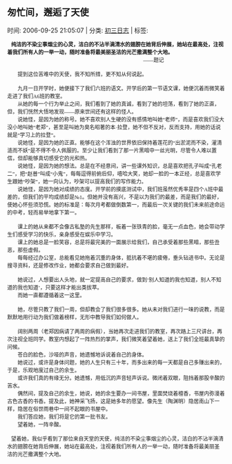 
<h2>匆忙间，邂逅了天使</h2>

<span class="time SG_txtc">时间: 2006-09-25 21:05:07 | 分类: [初三日志](./BlogClass_初三日志.md) | 标签: </span>
<!--
<table>
    <tbody>
        <tr>
            <td>时间: 2006-09-25 21:05:07</td>
            <td>分类: [初三日志](./BlogClass_初三日志.md) </td>
            <td> 标签:  </td>
        </tr>
    </tbody>
</table>
-->
<div class="articalContent" id="sina_keyword_ad_area2">
<p class="MsoNormal" style="MARGIN: 0cm 0cm 0pt"><span style="FONT-SIZE: 9pt; FONT-FAMILY: 宋体; mso-ascii-font-family: 'Times New Roman'; mso-hansi-font-family: 'Times New Roman'; mso-bidi-font-size: 12.0pt">
 <wbr/> <wbr/> <wbr/>
<strong>纯洁的不染尘事烟尘的心灵，洁白的不沾半滴清水的翅膀在她背后伸展，她站在最高处，注视着我们所有人的一举一动，随时准备</strong></span><span style="FONT-SIZE: 9pt; FONT-FAMILY: 宋体; mso-ascii-font-family: 'Times New Roman'; mso-hansi-font-family: 'Times New Roman'; mso-bidi-font-size: 10.5pt"><strong>将最美丽圣洁的光芒撒满整个大地。</strong></span></p>
<p class="MsoNormal" style="MARGIN: 0cm 0cm 0pt; TEXT-INDENT: 18pt; mso-char-indent-count: 2.0; mso-char-indent-size: 9.0pt">
<span lang="EN-US" style="FONT-SIZE: 9pt; mso-bidi-font-size: 12.0pt" xml:lang="EN-US"><span style="mso-spacerun: yes"><font face="Times New Roman"> <wbr/> <wbr/> <wbr/> <wbr/> <wbr/> <wbr/> <wbr/> <wbr/> <wbr/> <wbr/> <wbr/> <wbr/> <wbr/> <wbr/> <wbr/> <wbr/> <wbr/> <wbr/> <wbr/> <wbr/> <wbr/> <wbr/> <wbr/> <wbr/> <wbr/> <wbr/> <wbr/> <wbr/> <wbr/> <wbr/> <wbr/> <wbr/> <wbr/> <wbr/> <wbr/> <wbr/> <wbr/> <wbr/> <wbr/> <wbr/> <wbr/> <wbr/> <wbr/> <wbr/> <wbr/> <wbr/> <wbr/> <wbr/> <wbr/> <wbr/> <wbr/> <wbr/> <wbr/> <wbr/> <wbr/> <wbr/> <wbr/> <wbr/> <wbr/> <wbr/> <wbr/> <wbr/> <wbr/> <wbr/> <wbr/> <wbr/> <wbr/> <wbr/> <wbr/> <wbr/> <wbr/> <wbr/> <wbr/> <wbr/> <wbr/> <wbr/> <wbr/> <wbr/> <wbr/> <wbr/> <wbr/> <wbr/> <wbr/> <wbr/> <wbr/> <wbr/> <wbr/> <wbr/> <wbr/> <wbr/> <wbr/> <wbr/> <wbr/> <wbr/> <wbr/> <wbr/> <wbr/></font></span></span>
<span style="FONT-SIZE: 9pt; FONT-FAMILY: 宋体; mso-ascii-font-family: 'Times New Roman'; mso-hansi-font-family: 'Times New Roman'; mso-bidi-font-size: 12.0pt">
——题记</span><span lang="EN-US" style="FONT-SIZE: 9pt; mso-bidi-font-size: 12.0pt" xml:lang="EN-US">
</span></p>
<p class="MsoNormal" style="MARGIN: 0cm 0cm 0pt; TEXT-INDENT: 18pt; mso-char-indent-count: 2.0; mso-char-indent-size: 9.0pt">
<span lang="EN-US" style="FONT-SIZE: 9pt; mso-bidi-font-size: 12.0pt" xml:lang="EN-US"><font face="Times New Roman"> <wbr/></font></span></p>
<p class="MsoNormal" style="MARGIN: 0cm 0cm 0pt; TEXT-INDENT: 18pt; mso-char-indent-count: 2.0; mso-char-indent-size: 9.0pt">
<span style="FONT-SIZE: 9pt; FONT-FAMILY: 宋体; mso-ascii-font-family: 'Times New Roman'; mso-hansi-font-family: 'Times New Roman'; mso-bidi-font-size: 12.0pt">
提到这位苦难中的天使，我不知所措，更不知从何说起。</span></p>
<p class="MsoNormal" style="MARGIN: 0cm 0cm 0pt; TEXT-INDENT: 18pt; mso-char-indent-count: 2.0; mso-char-indent-size: 9.0pt">
<span lang="EN-US" style="FONT-SIZE: 9pt; mso-bidi-font-size: 12.0pt" xml:lang="EN-US"><font face="Times New Roman"> <wbr/></font></span></p>
<p class="MsoNormal" style="MARGIN: 0cm 0cm 0pt; TEXT-INDENT: 18pt; mso-char-indent-count: 2.0; mso-char-indent-size: 9.0pt">
<span style="FONT-SIZE: 9pt; FONT-FAMILY: 宋体; mso-ascii-font-family: 'Times New Roman'; mso-hansi-font-family: 'Times New Roman'; mso-bidi-font-size: 12.0pt">
九月一日开学时，她便接下了我们六班的语文。开学后的第一节语文课，她便沉着而微笑着走进了我们</span><span lang="EN-US" style="FONT-SIZE: 9pt; mso-bidi-font-size: 12.0pt" xml:lang="EN-US"><font face="Times New Roman">A6</font></span><span style="FONT-SIZE: 9pt; FONT-FAMILY: 宋体; mso-ascii-font-family: 'Times New Roman'; mso-hansi-font-family: 'Times New Roman'; mso-bidi-font-size: 12.0pt">班的教室。</span></p>
<p class="MsoNormal" style="MARGIN: 0cm 0cm 0pt; TEXT-INDENT: 18pt; mso-char-indent-count: 2.0; mso-char-indent-size: 9.0pt">
<span style="FONT-SIZE: 9pt; FONT-FAMILY: 宋体; mso-ascii-font-family: 'Times New Roman'; mso-hansi-font-family: 'Times New Roman'; mso-bidi-font-size: 12.0pt">
从她的每一个行为举止之间，我们看到了她的真诚，看到了她的坦荡，看到了她的正直，但，我们恍然大悟地发现——原来世间还有这样的怪人。</span></p>
<p class="MsoNormal" style="MARGIN: 0cm 0cm 0pt; TEXT-INDENT: 18pt; mso-char-indent-count: 2.0; mso-char-indent-size: 9.0pt">
<span style="FONT-SIZE: 9pt; FONT-FAMILY: 宋体; mso-ascii-font-family: 'Times New Roman'; mso-hansi-font-family: 'Times New Roman'; mso-bidi-font-size: 12.0pt">
说她怪，是因为她的称号。她不喜欢别人生硬的没有感情地叫她“老师”，而是喜欢我们没大没小地叫她“老郑”，甚至是叫她为臭名昭著的本·拉登，她不但不反对，反而支持，用她的话说就是“学习上的拉登”。</span></p>
<p class="MsoNormal" style="MARGIN: 0cm 0cm 0pt; TEXT-INDENT: 18pt; mso-char-indent-count: 2.0; mso-char-indent-size: 9.0pt">
<span style="FONT-SIZE: 9pt; FONT-FAMILY: 宋体; mso-ascii-font-family: 'Times New Roman'; mso-hansi-font-family: 'Times New Roman'; mso-bidi-font-size: 12.0pt">
说她怪，是因为她的正直。能够在这个浑浊的世界依旧保持着莲花的“出淤泥而不染，濯清涟而不妖”是不得不令人佩服的。至少让我们看到了那一片黑暗中一丝光明，尽管令人难以置信，但却能够真切感受它的光和热。</span></p>
<p class="MsoNormal" style="MARGIN: 0cm 0cm 0pt; TEXT-INDENT: 18pt; mso-char-indent-count: 2.0; mso-char-indent-size: 9.0pt">
<span style="FONT-SIZE: 9pt; FONT-FAMILY: 宋体; mso-ascii-font-family: 'Times New Roman'; mso-hansi-font-family: 'Times New Roman'; mso-bidi-font-size: 12.0pt">
说她怪，是因为她的想法。总是在不经意间，讲一些课外知识，总是喜欢把孔子叫成“孔老二”，把“赵普”叫成“小鬼”，每每逗得前俯后仰，嘻哈大笑，她却一脸的一本正经，总是喜欢学生跟她“吵架”，她一向认为，吵架可以提高我们的写作能力。</span></p>
<p class="MsoNormal" style="MARGIN: 0cm 0cm 0pt; TEXT-INDENT: 18pt; mso-char-indent-count: 2.0; mso-char-indent-size: 9.0pt">
<span style="FONT-SIZE: 9pt; FONT-FAMILY: 宋体; mso-ascii-font-family: 'Times New Roman'; mso-hansi-font-family: 'Times New Roman'; mso-bidi-font-size: 12.0pt">
说她怪，是因为她对成绩的态度。开学前的摸底测试中，我们班虽然优秀率是四个</span><span lang="EN-US" style="FONT-SIZE: 9pt; mso-bidi-font-size: 12.0pt" xml:lang="EN-US"><font face="Times New Roman">A</font></span><span style="FONT-SIZE: 9pt; FONT-FAMILY: 宋体; mso-ascii-font-family: 'Times New Roman'; mso-hansi-font-family: 'Times New Roman'; mso-bidi-font-size: 12.0pt">班中最差的，但我们的平均成绩却是</span><span style="FONT-SIZE: 9pt; FONT-FAMILY: 宋体; mso-bidi-font-size: 12.0pt">№</span><span lang="EN-US" style="FONT-SIZE: 9pt; mso-bidi-font-size: 12.0pt" xml:lang="EN-US"><font face="Times New Roman">1</font></span><span style="FONT-SIZE: 9pt; FONT-FAMILY: 宋体; mso-ascii-font-family: 'Times New Roman'; mso-hansi-font-family: 'Times New Roman'; mso-bidi-font-size: 12.0pt">。但她并没有高兴，不是以为我们的最差，而是我们的最好，使她心怀些须恐慌。她的标准是：每次月考都做倒数第一，而最后一次关键的我们未来前途命运的中考，轻而易举地拿下第一。</span></p>
<p class="MsoNormal" style="MARGIN: 0cm 0cm 0pt; TEXT-INDENT: 18pt; mso-char-indent-count: 2.0; mso-char-indent-size: 9.0pt">
<span lang="EN-US" style="FONT-SIZE: 9pt; mso-bidi-font-size: 12.0pt" xml:lang="EN-US"><font face="Times New Roman"> <wbr/></font></span></p>
<p class="MsoNormal" style="MARGIN: 0cm 0cm 0pt; TEXT-INDENT: 18pt; mso-char-indent-count: 2.0; mso-char-indent-size: 9.0pt">
<span style="FONT-SIZE: 9pt; FONT-FAMILY: 宋体; mso-ascii-font-family: 'Times New Roman'; mso-hansi-font-family: 'Times New Roman'; mso-bidi-font-size: 12.0pt">
课上的她从来都不会像古私塾的先生那样，板着一张铁青的脸，毫无一点血色，她会带动学生们感受学习的快乐，亲身感受在娱乐中学习。</span></p>
<p class="MsoNormal" style="MARGIN: 0cm 0cm 0pt; TEXT-INDENT: 18pt; mso-char-indent-count: 2.0; mso-char-indent-size: 9.0pt">
<span style="FONT-SIZE: 9pt; FONT-FAMILY: 宋体; mso-ascii-font-family: 'Times New Roman'; mso-hansi-font-family: 'Times New Roman'; mso-bidi-font-size: 12.0pt">
课上的她总是一脸笑容，总是将最完美的一面展示给我们，自己承受着那些黑暗，那些丑恶，那些虚假。</span></p>
<p class="MsoNormal" style="MARGIN: 0cm 0cm 0pt; TEXT-INDENT: 18pt; mso-char-indent-count: 2.0; mso-char-indent-size: 9.0pt">
<span style="FONT-SIZE: 9pt; FONT-FAMILY: 宋体; mso-ascii-font-family: 'Times New Roman'; mso-hansi-font-family: 'Times New Roman'; mso-bidi-font-size: 12.0pt">
每每经过办公室，总能看见她拖着沉重的身体，抵抗着不堪的疲倦，垂头钻进书中。无论是搜寻资料，还是修改作业，她都会要求自己做到最好。</span></p>
<p class="MsoNormal" style="MARGIN: 0cm 0cm 0pt; TEXT-INDENT: 18pt; mso-char-indent-count: 2.0; mso-char-indent-size: 9.0pt">
<span lang="EN-US" style="FONT-SIZE: 9pt; mso-bidi-font-size: 12.0pt" xml:lang="EN-US"><font face="Times New Roman"> <wbr/></font></span></p>
<p class="MsoNormal" style="MARGIN: 0cm 0cm 0pt; TEXT-INDENT: 18pt; mso-char-indent-count: 2.0; mso-char-indent-size: 9.0pt">
<span style="FONT-SIZE: 9pt; FONT-FAMILY: 宋体; mso-ascii-font-family: 'Times New Roman'; mso-hansi-font-family: 'Times New Roman'; mso-bidi-font-size: 12.0pt">
她说过，人想要出人头地，就一定提高自己的要求，做到‘别人知道的我也知道，别人不知道的我也知道’，只要这样才能出类拔萃。</span></p>
<p class="MsoNormal" style="MARGIN: 0cm 0cm 0pt; TEXT-INDENT: 18pt; mso-char-indent-count: 2.0; mso-char-indent-size: 9.0pt">
<span style="FONT-SIZE: 9pt; FONT-FAMILY: 宋体; mso-ascii-font-family: 'Times New Roman'; mso-hansi-font-family: 'Times New Roman'; mso-bidi-font-size: 12.0pt">
而她一直都遵循着这一这里。</span></p>
<p class="MsoNormal" style="MARGIN: 0cm 0cm 0pt; TEXT-INDENT: 18pt; mso-char-indent-count: 2.0; mso-char-indent-size: 9.0pt">
<span lang="EN-US" style="FONT-SIZE: 9pt; mso-bidi-font-size: 12.0pt" xml:lang="EN-US"><font face="Times New Roman"> <wbr/></font></span></p>
<p class="MsoNormal" style="MARGIN: 0cm 0cm 0pt; TEXT-INDENT: 18pt; mso-char-indent-count: 2.0; mso-char-indent-size: 9.0pt">
<span style="FONT-SIZE: 9pt; FONT-FAMILY: 宋体; mso-ascii-font-family: 'Times New Roman'; mso-hansi-font-family: 'Times New Roman'; mso-bidi-font-size: 12.0pt">
她，尽管只教了我们一周，但却教会了我们很多很多。她从未对我们进行一味的说教，而是默默地用行动为我们做着榜样，无形中教导我们如何做人。</span></p>
<p class="MsoNormal" style="MARGIN: 0cm 0cm 0pt; TEXT-INDENT: 18pt; mso-char-indent-count: 2.0; mso-char-indent-size: 9.0pt">
<span lang="EN-US" style="FONT-SIZE: 9pt; mso-bidi-font-size: 12.0pt" xml:lang="EN-US"><font face="Times New Roman"> <wbr/></font></span></p>
<p class="MsoNormal" style="MARGIN: 0cm 0cm 0pt; TEXT-INDENT: 18pt; mso-char-indent-count: 2.0; mso-char-indent-size: 9.0pt">
<span style="FONT-SIZE: 9pt; FONT-FAMILY: 宋体; mso-ascii-font-family: 'Times New Roman'; mso-hansi-font-family: 'Times New Roman'; mso-bidi-font-size: 12.0pt">
阔别两周（老郑因病请了两周的病假），当她再次走进我们的教室，再次踏上三尺讲台，再次注视全班同学。教室内想起了一阵热烈的掌声，我们微笑着望着她，送上了我们全班最真挚的问候。</span></p>
<p class="MsoNormal" style="MARGIN: 0cm 0cm 0pt; TEXT-INDENT: 18pt; mso-char-indent-count: 2.0; mso-char-indent-size: 9.0pt">
<span style="FONT-SIZE: 9pt; FONT-FAMILY: 宋体; mso-ascii-font-family: 'Times New Roman'; mso-hansi-font-family: 'Times New Roman'; mso-bidi-font-size: 12.0pt">
苍白的脸色，沙哑的声音，她遗憾地诉说着自己的身体。</span></p>
<p class="MsoNormal" style="MARGIN: 0cm 0cm 0pt; TEXT-INDENT: 18pt; mso-char-indent-count: 2.0; mso-char-indent-size: 9.0pt">
<span style="FONT-SIZE: 9pt; FONT-FAMILY: 宋体; mso-ascii-font-family: 'Times New Roman'; mso-hansi-font-family: 'Times New Roman'; mso-bidi-font-size: 12.0pt">
她说过，或许是身体问题，她的人生只有三十年，而多出来的每一天都是自己多赚出来的，于是，乐观地度过自己的余生。</span></p>
<p class="MsoNormal" style="MARGIN: 0cm 0cm 0pt; TEXT-INDENT: 18pt; mso-char-indent-count: 2.0; mso-char-indent-size: 9.0pt">
<span style="FONT-SIZE: 9pt; FONT-FAMILY: 宋体; mso-ascii-font-family: 'Times New Roman'; mso-hansi-font-family: 'Times New Roman'; mso-bidi-font-size: 12.0pt">
或许我们真的有缘无分。她遗憾，用低沉的声音轻声诉说。微闭着双眼，阻挡着那股辛酸的苦水。</span></p>
<p class="MsoNormal" style="MARGIN: 0cm 0cm 0pt; TEXT-INDENT: 18pt; mso-char-indent-count: 2.0; mso-char-indent-size: 9.0pt">
<span style="FONT-SIZE: 9pt; FONT-FAMILY: 宋体; mso-ascii-font-family: 'Times New Roman'; mso-hansi-font-family: 'Times New Roman'; mso-bidi-font-size: 12.0pt">
偶然间，提及自己的余生，她说，她的余生要办一间书屋，里面焚烧着檀香，书屋内弥漫着古色古香的书香。提及此，她神采飞扬，这是她多年的愿望。像先生（陶渊明）隐居南山下一样，隐居在俗世雨巷中一间不起眼的书屋中。</span></p>
<p class="MsoNormal" style="MARGIN: 0cm 0cm 0pt; TEXT-INDENT: 18pt; mso-char-indent-count: 2.0; mso-char-indent-size: 9.0pt">
<span style="FONT-SIZE: 9pt; FONT-FAMILY: 宋体; mso-ascii-font-family: 'Times New Roman'; mso-hansi-font-family: 'Times New Roman'; mso-bidi-font-size: 12.0pt">
我们答应她，我们将是它的第一批书友。</span></p>
<p class="MsoNormal" style="MARGIN: 0cm 0cm 0pt; TEXT-INDENT: 18pt; mso-char-indent-count: 2.0; mso-char-indent-size: 9.0pt">
<span style="FONT-SIZE: 9pt; FONT-FAMILY: 宋体; mso-ascii-font-family: 'Times New Roman'; mso-hansi-font-family: 'Times New Roman'; mso-bidi-font-size: 12.0pt">
望着她，一阵辛酸。</span></p>
<p class="MsoNormal" style="MARGIN: 0cm 0cm 0pt; TEXT-INDENT: 18pt; mso-char-indent-count: 2.0; mso-char-indent-size: 9.0pt">
<span lang="EN-US" style="FONT-SIZE: 9pt; mso-bidi-font-size: 12.0pt" xml:lang="EN-US"><font face="Times New Roman"> <wbr/></font></span></p>
<span style="FONT-SIZE: 9pt; FONT-FAMILY: 宋体; mso-ascii-font-family: 'Times New Roman'; mso-hansi-font-family: 'Times New Roman'; mso-bidi-font-size: 12.0pt; mso-font-kerning: 1.0pt; mso-bidi-font-family: 'Times New Roman'; mso-ansi-language: EN-US; mso-fareast-language: ZH-CN; mso-bidi-language: AR-SA"> <wbr/> <wbr/> <wbr/>
望着她，我似乎看到了那位来自天堂的天使，纯洁的不染尘事烟尘的心灵，洁白的不沾半滴清水的翅膀在她背后伸展，她站在最高处，注视着我们所有人的一举一动，随时准备</span><span style="FONT-SIZE: 9pt; FONT-FAMILY: 宋体; mso-ascii-font-family: 'Times New Roman'; mso-hansi-font-family: 'Times New Roman'; mso-bidi-font-size: 10.5pt; mso-font-kerning: 1.0pt; mso-bidi-font-family: 'Times New Roman'; mso-ansi-language: EN-US; mso-fareast-language: ZH-CN; mso-bidi-language: AR-SA">将最美丽圣洁的光芒撒满整个大地。</span>
</div>
